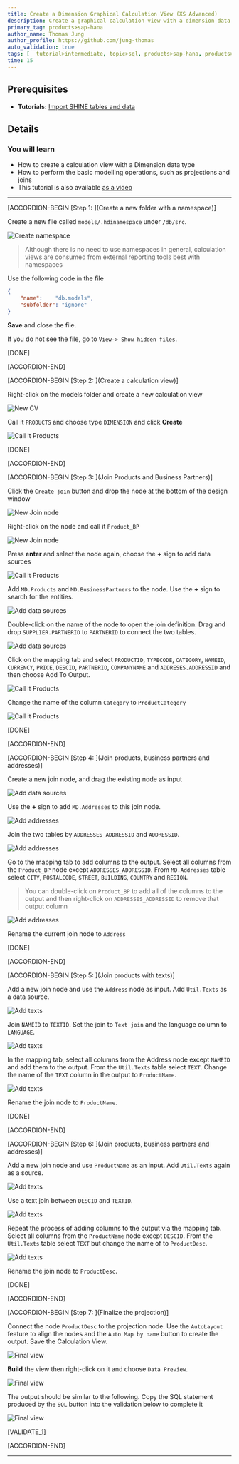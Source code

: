 ```yaml
---
title: Create a Dimension Graphical Calculation View (XS Advanced)
description: Create a graphical calculation view with a dimension data type.
primary_tag: products>sap-hana
author_name: Thomas Jung
author_profile: https://github.com/jung-thomas
auto_validation: true
tags: [  tutorial>intermediate, topic>sql, products>sap-hana, products>sap-hana\,-express-edition   ]
time: 15
---
```

## Prerequisites  
- **Tutorials:** [Import SHINE tables and data](https://developers.sap.com/tutorials/xsa-import-shine-data.html)

## Details
### You will learn  
- How to create a calculation view with a Dimension data type
- How to perform the basic modelling operations, such as projections and joins
- This tutorial is also available [as a video](https://www.youtube.com/watch?v=HEiyR7clkrQ)

---

[ACCORDION-BEGIN [Step 1: ](Create a new folder with a namespace)]

Create a new file called `models/.hdinamespace` under `/db/src`.

![Create namespace](hdi.png)

> Although there is no need to use namespaces in general, calculation views are consumed from external reporting tools best with namespaces

Use the following code in the file

```JSON
{
    "name":    "db.models",
    "subfolder": "ignore"
}

```

**Save** and close the file.

If you do not see the file, go to `View-> Show hidden files`.

[DONE]

[ACCORDION-END]

[ACCORDION-BEGIN [Step 2: ](Create a calculation view)]

Right-click on the models folder and create a new calculation view

![New CV](1.png)

Call it `PRODUCTS` and choose type `DIMENSION` and click **Create**

![Call it Products](2.png)

[DONE]

[ACCORDION-END]

[ACCORDION-BEGIN [Step 3: ](Join Products and Business Partners)]

Click the `Create join` button and drop the node at the bottom of the design window

![New Join node](join1.gif)

Right-click on the node and call it `Product_BP`

![New Join node](rename.png)

Press **enter** and select the node again, choose the **+** sign to add data sources

![Call it Products](4.png)

Add `MD.Products` and `MD.BusinessPartners` to the node. Use the **+** sign to search for the entities.

![Add data sources](a1.gif)

Double-click on the name of the node to open the join definition. Drag and drop `SUPPLIER.PARTNERID` to `PARTNERID` to connect the two tables.

![Add data sources](a2.gif)

Click on the mapping tab and select `PRODUCTID`, `TYPECODE`, `CATEGORY`, `NAMEID`, `CURRENCY`, `PRICE`,  `DESCID`, `PARTNERID`, `COMPANYNAME` and `ADDRESES.ADDRESSID` and then choose Add To Output.

![Call it Products](6.png)

Change the name of the column `Category` to `ProductCategory`

![Call it Products](7.png)

[DONE]

[ACCORDION-END]

[ACCORDION-BEGIN [Step 4: ](Join products, business partners and addresses)]

Create a new join node, and drag the existing node as input

![Add data sources](a3.gif)

Use the **+** sign to add `MD.Addresses` to this join node.

![Add addresses](8.png)

Join the two tables by `ADDRESSES_ADDRESSID` and `ADDRESSID`.

![Add addresses](9.png)

Go to the mapping tab to add columns to the output. Select all columns from the `Product_BP` node except `ADDRESSES_ADDRESSID`. From `MD.Addresses` table select  `CITY`, `POSTALCODE`, `STREET`, `BUILDING`, `COUNTRY` and `REGION`.

> You can double-click on `Product_BP` to add all of the columns to the output and then right-click on `ADDRESSES_ADDRESSID` to remove that output column

![Add addresses](10.png)

Rename the current join node to `Address`

[DONE]

[ACCORDION-END]


[ACCORDION-BEGIN [Step 5: ](Join products with texts)]

Add a new join node and use the `Address` node as input. Add `Util.Texts` as a data source.

![Add texts](11.png)

Join `NAMEID` to `TEXTID`. Set the join to `Text join`  and the language column to `LANGUAGE`.

![Add texts](12.png)

In the mapping tab, select all columns from the Address node except `NAMEID` and add them to the output. From the `Util.Texts` table select `TEXT`.
Change the name of the `TEXT` column in the output to `ProductName`.

![Add texts](13.png)

Rename the join node to `ProductName`.

[DONE]

[ACCORDION-END]


[ACCORDION-BEGIN [Step 6: ](Join products, business partners and addresses)]

Add a new join node and use `ProductName` as an input. Add `Util.Texts` again as a source.

![Add texts](11.png)

Use a text join between `DESCID` and `TEXTID`.

![Add texts](14.png)

Repeat the process of adding columns to the output via the mapping tab. Select all columns from the `ProductName` node except `DESCID`. From the `Util.Texts` table select `TEXT` but change the name of  to `ProductDesc`.

![Add texts](15.png)

Rename the join node to `ProductDesc`.

[DONE]

[ACCORDION-END]

[ACCORDION-BEGIN [Step 7: ](Finalize the projection)]

Connect the node `ProductDesc` to the projection node. Use the `AutoLayout` feature to align the nodes and the `Auto Map by name` button to create the output.  Save the Calculation View.

![Final view](final.png)

**Build** the view then right-click on it and choose `Data Preview`.

![Final view](17.png)

The output should be similar to the following. Copy the SQL statement produced by the `SQL` button into the validation below to complete it

![Final view](sql.png)

[VALIDATE_1]

[ACCORDION-END]


---
